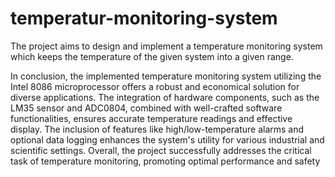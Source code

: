# temperatur-monitoring-system
The project aims to design and implement a temperature monitoring system which keeps the temperature of the given system into a given range.

In conclusion, the implemented temperature monitoring system utilizing the Intel 8086 microprocessor offers 
a robust and economical solution for diverse applications. The integration of hardware components, such as 
the LM35 sensor and ADC0804, combined with well-crafted software functionalities, ensures accurate 
temperature readings and effective display. The inclusion of features like high/low-temperature alarms and 
optional data logging enhances the system's utility for various industrial and scientific settings. Overall, the 
project successfully addresses the critical task of temperature monitoring, promoting optimal performance 
and safety
